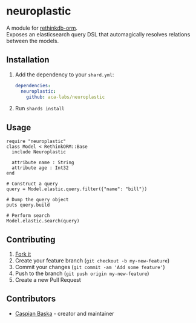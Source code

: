 # neuroplastic

A module for [rethinkdb-orm](https://github.com/spider-gazelle/rethinkdb-orm).<br>
Exposes an elasticsearch query DSL that automagically resolves relations between the models.

## Installation

1. Add the dependency to your `shard.yml`:

   ```yaml
   dependencies:
     neuroplastic:
       github: aca-labs/neuroplastic
   ```

2. Run `shards install`

## Usage

```crystal
require "neuroplastic"
class Model < RethinkORM::Base
  include Neuroplastic

  attribute name : String
  attribute age : Int32
end

# Construct a query
query = Model.elastic.query.filter({"name": "bill"})

# Dump the query object
puts query.build

# Perform search
Model.elastic.search(query)
```

## Contributing

1. [Fork it](<https://github.com/aca-labs/neuroplastic/fork>)
2. Create your feature branch (`git checkout -b my-new-feature`)
3. Commit your changes (`git commit -am 'Add some feature'`)
4. Push to the branch (`git push origin my-new-feature`)
5. Create a new Pull Request

## Contributors

- [Caspian Baska](https://github.com/Caspiano) - creator and maintainer

